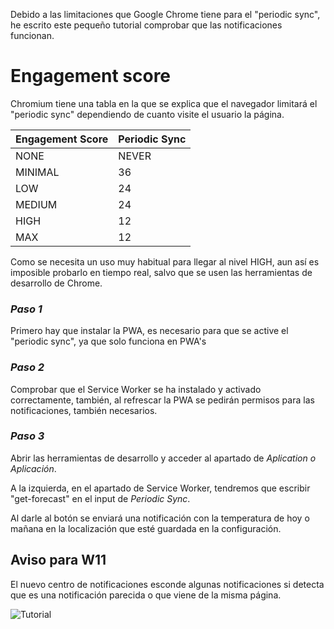 
Debido a las limitaciones que Google Chrome tiene para el "periodic sync", he escrito este pequeño tutorial comprobar que las notificaciones funcionan.

# **Engagement score**

Chromium tiene una tabla en la que se explica que el navegador limitará el "periodic sync" dependiendo de cuanto visite el usuario la página.

| Engagement Score | Periodic Sync  |
|--|--|
| NONE |  NEVER|
| MINIMAL |  36|
| LOW |  24|
| MEDIUM |  24|
| HIGH |  12|
| MAX |  12|

Como se necesita un uso muy habitual para llegar al nivel HIGH, aun así es imposible probarlo en tiempo real, salvo que se usen las herramientas de desarrollo de Chrome.

### *Paso 1*
Primero hay que instalar la PWA, es necesario para que se active el "periodic sync", ya que solo funciona en PWA's

### *Paso 2*
Comprobar que el Service Worker se ha instalado y activado correctamente, también, al refrescar la PWA se pedirán permisos para las notificaciones, también necesarios.

### *Paso 3*
Abrir las herramientas de desarrollo y acceder al apartado de *Aplication o Aplicación*.

A la izquierda, en el apartado de Service Worker, tendremos que escribir "get-forecast" en el input de *Periodic Sync*.

Al darle al botón se enviará una notificación con la temperatura de hoy o mañana en la localización que esté guardada en la configuración.

## **Aviso para W11**

El nuevo centro de notificaciones esconde algunas notificaciones si detecta que es una notificación parecida o que viene de la misma página.

![Tutorial](https://i.gyazo.com/a0b9a196981851a0f31794de27033fbe.gif)

